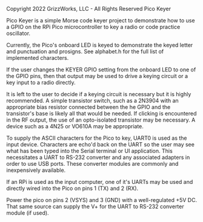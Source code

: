 Copyright 2022 GrizzWorks, LLC - All Rights Reserved
Pico Keyer

Pico Keyer is a simple Morse code keyer project to demonstrate
how to use a GPIO on the RPi Pico microcontroller to key a radio 
or code practice oscillator.

Currently, the Pico's onboard LED is keyed to demonstrate the
keyed letter and punctuation and prosigns.  See alphabet.h for 
the full list of implemented characters.

If the user changes the KEYER GPIO setting from the onboard
LED to one of the GPIO pins, then that output may be used to 
drive a keying circuit or a key input to a radio directly.

It is left to the user to decide if a keying circuit is necessary
but it is highly recommended.  A simple transistor switch,
such as a 2N3904 with an appropriate bias resistor connected
between the he GPIO and the transistor's base is likely all that
would be needed.  If clicking is encountered in the RF output, 
the use of an opto-isolated transistor may be necessary.  A 
device such as a 4N25 or VO610A may be appropriate.

To supply the ASCII characters for the Pico to key, UART0 is
used as the input device.  Characters are echo'd back on the
UART so the user may see what has been typed into the Serial
terminal or UI application.  This necessitates a UART to RS-232
converter and any associated adapters in order to use USB ports.
These converter modules are commonly and inexpensively available.

If an RPi is used as the input computer, one of it's UARTs may
be used and directly wired into the Pico on pins 1 (TX) and 2 (RX).

Power the pico on pins 2 (VSYS) and 3 (GND) with a well-regulated 
+5V DC.  That same source can supply the V+ for the UART to RS-232
converter module (if used).